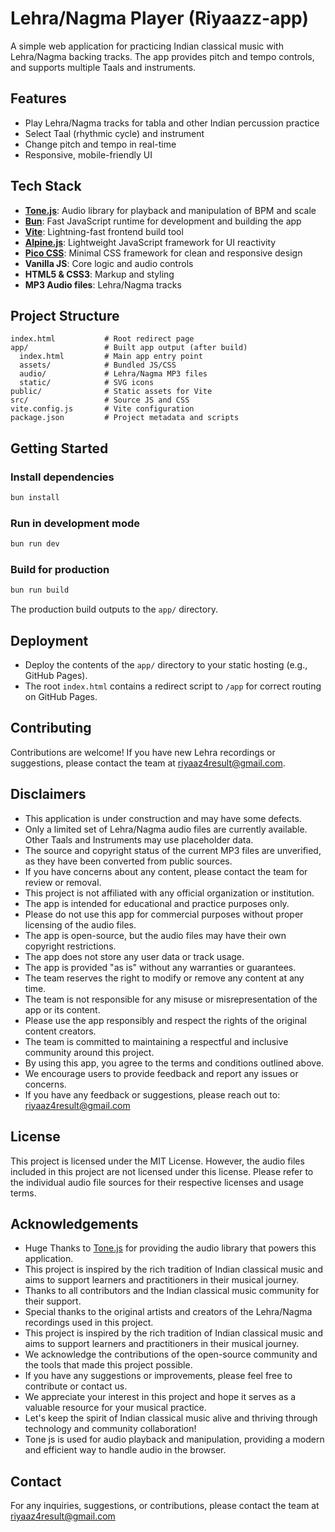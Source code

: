 # Lehra/Nagma Player (Riyaazz-app)

A simple web application for practicing Indian classical music with Lehra/Nagma backing tracks. The app provides pitch and tempo controls, and supports multiple Taals and instruments.

## Features

- Play Lehra/Nagma tracks for tabla and other Indian percussion practice
- Select Taal (rhythmic cycle) and instrument
- Change pitch and tempo in real-time
- Responsive, mobile-friendly UI

## Tech Stack

- [**Tone.js**](https://tonejs.github.io/): Audio library for playback and manipulation of BPM and scale
- [**Bun**](https://bun.sh/): Fast JavaScript runtime for development and building the app
- [**Vite**](https://vitejs.dev/): Lightning-fast frontend build tool
- [**Alpine.js**](https://alpinejs.dev/): Lightweight JavaScript framework for UI reactivity
- [**Pico CSS**](https://picocss.com/): Minimal CSS framework for clean and responsive design
- **Vanilla JS**: Core logic and audio controls
- **HTML5 & CSS3**: Markup and styling
- **MP3 Audio files**: Lehra/Nagma tracks

## Project Structure

```
index.html           # Root redirect page
app/                 # Built app output (after build)
  index.html         # Main app entry point
  assets/            # Bundled JS/CSS
  audio/             # Lehra/Nagma MP3 files
  static/            # SVG icons
public/              # Static assets for Vite
src/                 # Source JS and CSS
vite.config.js       # Vite configuration
package.json         # Project metadata and scripts
```

## Getting Started

### Install dependencies

```bash
bun install
```

### Run in development mode

```bash
bun run dev
```

### Build for production

```bash
bun run build
```

The production build outputs to the `app/` directory.

## Deployment

- Deploy the contents of the `app/` directory to your static hosting (e.g., GitHub Pages).
- The root `index.html` contains a redirect script to `/app` for correct routing on GitHub Pages.

## Contributing

Contributions are welcome! If you have new Lehra recordings or suggestions, please contact the team at [riyaaz4result@gmail.com](mailto:riyaaz4result@gmail.com).

## Disclaimers

- This application is under construction and may have some defects.
- Only a limited set of Lehra/Nagma audio files are currently available. Other Taals and Instruments may use placeholder data.
- The source and copyright status of the current MP3 files are unverified, as they have been converted from public sources.
- If you have concerns about any content, please contact the team for review or removal.
- This project is not affiliated with any official organization or institution.
- The app is intended for educational and practice purposes only.
- Please do not use this app for commercial purposes without proper licensing of the audio files.
- The app is open-source, but the audio files may have their own copyright restrictions.
- The app does not store any user data or track usage.
- The app is provided "as is" without any warranties or guarantees.
- The team reserves the right to modify or remove any content at any time.
- The team is not responsible for any misuse or misrepresentation of the app or its content.
- Please use the app responsibly and respect the rights of the original content creators.
- The team is committed to maintaining a respectful and inclusive community around this project.
- By using this app, you agree to the terms and conditions outlined above.
- We encourage users to provide feedback and report any issues or concerns.
- If you have any feedback or suggestions, please reach out to: [riyaaz4result@gmail.com](mailto:riyaaz4result@gmail.com)

## License

This project is licensed under the MIT License. However, the audio files included in this project are not licensed under this license.
Please refer to the individual audio file sources for their respective licenses and usage terms.
## Acknowledgements
- Huge Thanks to [Tone.js](https://tonejs.github.io/) for providing the audio library that powers this application.
- This project is inspired by the rich tradition of Indian classical music and aims to support learners and practitioners in their musical journey.
- Thanks to all contributors and the Indian classical music community for their support.
- Special thanks to the original artists and creators of the Lehra/Nagma recordings used in this project.
- This project is inspired by the rich tradition of Indian classical music and aims to support learners and practitioners in their musical journey.
- We acknowledge the contributions of the open-source community and the tools that made this project possible.
- If you have any suggestions or improvements, please feel free to contribute or contact us.
- We appreciate your interest in this project and hope it serves as a valuable resource for your musical practice.
- Let's keep the spirit of Indian classical music alive and thriving through technology and community collaboration!
- Tone js is used for audio playback and manipulation, providing a modern and efficient way to handle audio in the browser.

## Contact
For any inquiries, suggestions, or contributions, please contact the team at [riyaaz4result@gmail.com](mailto:riyaaz4result@gmail.com)
